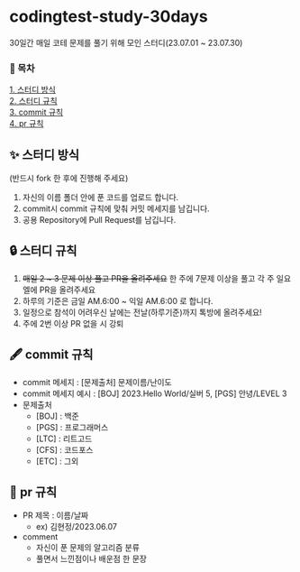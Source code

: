 # codingtest-study-30days
30일간 매일 코테 문제를 풀기 위해 모인 스터디(23.07.01 ~ 23.07.30)


### 📖 목차
[1️. 스터디 방식](#✨-스터디-방식)   
[2️. 스터디 규칙](#🔒-스터디-규칙)   
[3️. commit 규칙](#🖋-commit-규칙)   
[4️. pr 규칙](#📝-pr-규칙)           

## ✨ 스터디 방식
(반드시 fork 한 후에 진행해 주세요)  
1. 자신의 이름 폴더 안에 푼 코드를 업로드 합니다.  
2. commit시 commit 규칙에 맞춰 커밋 메세지를 남깁니다.
3. 공용 Repository에 Pull Request를 남깁니다.


## 🔒 스터디 규칙
1. ~~매일 2 ~ 3 문제 이상 풀고 PR을 올려주세요~~ 한 주에 7문제 이상을 풀고 각 주 일요엘에 PR을 올려주세요
2. 하루의 기준은 금일 AM.6:00 ~ 익일 AM.6:00 로 합니다.
3. 일정으로 참석이 어려우신 날에는 전날(하루기준)까지 톡방에 올려주세요!
4. 주에 2번 이상 PR 없을 시 강퇴

## 🖋 commit 규칙
- commit 메세지 : [문제출처] 문제이름/난이도
- commit 메세지 예시 : [BOJ] 2023.Hello World/실버 5, [PGS] 안녕/LEVEL 3
- 문제출처
  + [BOJ] : 백준
  + [PGS] : 프로그래머스
  + [LTC] : 리트고드
  + [CFS] : 코드포스
  + [ETC] : 그외
 
## 📝 pr 규칙
- PR 제목 : 이름/날짜
   + ex) 김현정/2023.06.07
- comment
  - 자신이 푼 문제의 알고리즘 분류
  - 풀면서 느낀점이나 배운점 한 문장
